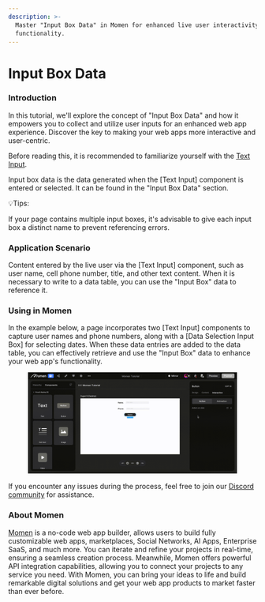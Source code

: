 ```yaml
---
description: >-
  Master "Input Box Data" in Momen for enhanced live user interactivity and
  functionality.
---
```


# Input Box Data

### **Introduction**

In this tutorial, we'll explore the concept of "Input Box Data" and how it empowers you to collect and utilize user inputs for an enhanced web app experience. Discover the key to making your web apps more interactive and user-centric.

Before reading this, it is recommended to familiarize yourself with the [Text Input](https://docs.momen.app/component/text-input).

Input box data is the data generated when the \[Text Input] component is entered or selected. It can be found in the "Input Box Data" section.

💡Tips:

If your page contains multiple input boxes, it's advisable to give each input box a distinct name to prevent referencing errors.

### **Application Scenario**

Content entered by the live user via the \[Text Input] component, such as user name, cell phone number, title, and other text content. When it is necessary to write to a data table, you can use the "Input Box" data to reference it.

### **Using in Momen**

In the example below, a page incorporates two \[Text Input] components to capture user names and phone numbers, along with a \[Data Selection Input Box] for selecting dates. When these data entries are added to the data table, you can effectively retrieve and use the "Input Box" data to enhance your web app's functionality.

<figure><img src="../../.gitbook/assets/0 (4).gif" alt="Using Input Box Data in Momen."><figcaption></figcaption></figure>

If you encounter any issues during the process, feel free to join our [Discord community](https://discord.com/invite/UCyhySSXfz) for assistance.

### **About Momen​​**

[Momen](https://momen.app/?channel=blog-about) is a no-code web app builder, allows users to build fully customizable web apps, marketplaces, Social Networks, AI Apps, Enterprise SaaS, and much more. You can iterate and refine your projects in real-time, ensuring a seamless creation process. Meanwhile, Momen offers powerful API integration capabilities, allowing you to connect your projects to any service you need. With Momen, you can bring your ideas to life and build remarkable digital solutions and get your web app products to market faster than ever before.​​
